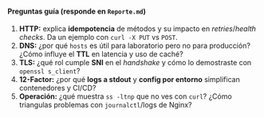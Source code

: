 
#### Preguntas guía (responde en `Reporte.md`)

1. **HTTP:** explica **idempotencia** de métodos y su impacto en *retries*/*health checks*. Da un ejemplo con `curl -X PUT` vs `POST`.
2. **DNS:** ¿por qué `hosts` es útil para laboratorio pero no para producción? ¿Cómo influye el **TTL** en latencia y uso de caché?
3. **TLS:** ¿qué rol cumple **SNI** en el *handshake* y cómo lo demostraste con `openssl s_client`?
4. **12-Factor:** ¿por qué **logs a stdout** y **config por entorno** simplifican contenedores y CI/CD?
5. **Operación:** ¿qué muestra `ss -ltnp` que no ves con `curl`? ¿Cómo triangulas problemas con `journalctl`/logs de Nginx?
